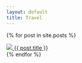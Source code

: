 ```yaml
---
layout: default
title: Travel
---
```


{% for post in site.posts %}
  <div>
      <a href="{{ post.url }}" ><img src="{{ post.thumbnail }}" />
      <a href="{{ post.url }}" >{{ post.title }}</a>
  </div>
{% endfor %}